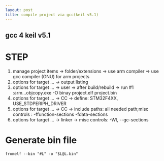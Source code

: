 ```yaml
---
layout: post
title: compile project via gcc(keil v5.1)
---
```


## gcc 4 keil v5.1

STEP
===

1. manage project items -> folder/extensions -> use arm compiler => use gcc compiler (GNU) for arm projects
3. options for target ... -> output listing
2. options for target ... -> user => after build/rebuild -> run #1 :arm...objcopy.exe -O binay project.elf project.bin
4. options for target ... -> CC -> define: STM32F4XX, USE_STDPERIPH_DRIVER
5. options for target ... -> CC -> include paths: all needed path;misc controls : -ffunction-sections -fdata-sections
6. options for target ... -> linker -> misc controls: -Wl, --gc-sections

Generate bin file
===

`fromelf --bin "#L" -o "$L@L.bin"`


